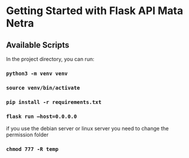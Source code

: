 # Getting Started with Flask API Mata Netra

## Available Scripts

In the project directory, you can run:

### `python3 -m venv venv`

### `source venv/bin/activate`

### `pip install -r requirements.txt`

### `flask run –host=0.0.0.0`

if you use the debian server or linux server you need to change the permission folder

### `chmod 777 -R temp`

